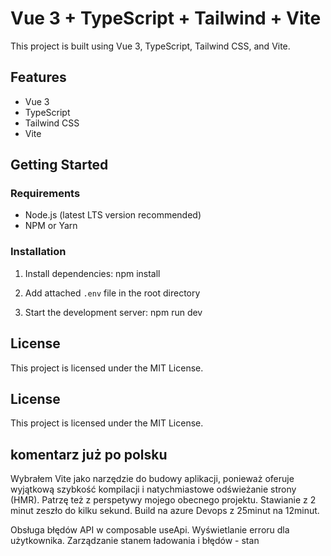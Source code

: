 # Vue 3 + TypeScript + Tailwind + Vite

This project is built using Vue 3, TypeScript, Tailwind CSS, and Vite.

## Features

- Vue 3
- TypeScript
- Tailwind CSS
- Vite

## Getting Started

### Requirements

- Node.js (latest LTS version recommended)
- NPM or Yarn

### Installation

1. Install dependencies:
   npm install

2. Add attached `.env` file in the root directory

3. Start the development server:
   npm run dev

## License

This project is licensed under the MIT License.

## License

This project is licensed under the MIT License.

## komentarz już po polsku

Wybrałem Vite jako narzędzie do budowy aplikacji, ponieważ oferuje wyjątkową szybkość kompilacji i natychmiastowe odświeżanie strony (HMR).
Patrzę też z perspetywy mojego obecnego projektu. Stawianie z 2 minut zeszło do kilku sekund.
Build na azure Devops z 25minut na 12minut.

Obsługa błędów API w composable useApi.
Wyświetlanie erroru dla użytkownika.
Zarządzanie stanem ładowania i błędów - stan
